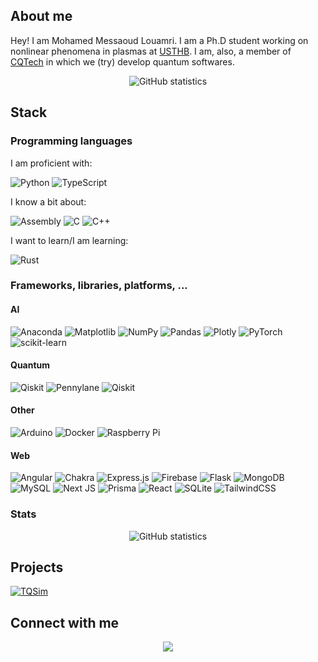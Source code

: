 ## About me
Hey! I am Mohamed Messaoud Louamri. I am a Ph.D student working on nonlinear phenomena in plasmas at [USTHB](https://www.usthb.dz/en). I am, also, a member of [CQTech](https://cqtech.org) in which we (try) develop quantum softwares. 

<div align="center">
<img alt="GitHub statistics" src="https://gh-readme-stats-mauve.vercel.app/api?username=mmlouamri&show_icons=true"/>
</div>

## Stack
### Programming languages
I am proficient with:

![Python](https://img.shields.io/badge/python-3670A0?style=for-the-badge&logo=python&logoColor=ffdd54)
![TypeScript](https://img.shields.io/badge/typescript-%23007ACC.svg?style=for-the-badge&logo=typescript&logoColor=white)

I know a bit about:

![Assembly](https://img.shields.io/badge/Assembly-%23ffffff.svg?style=for-the-badge&logo=Assembly&logoColor=black)
![C](https://img.shields.io/badge/c-%2300599C.svg?style=for-the-badge&logo=c&logoColor=white)
![C++](https://img.shields.io/badge/c++-%2300599C.svg?style=for-the-badge&logo=c%2B%2B&logoColor=white)
  
I want to learn/I am learning:

![Rust](https://img.shields.io/badge/rust-%23000000.svg?style=for-the-badge&logo=rust&logoColor=white)


### Frameworks, libraries, platforms, ...

#### AI

![Anaconda](https://img.shields.io/badge/Anaconda-%2344A833.svg?style=for-the-badge&logo=anaconda&logoColor=white)
![Matplotlib](https://img.shields.io/badge/Matplotlib-%23ffffff.svg?style=for-the-badge&logo=Matplotlib&logoColor=black)
![NumPy](https://img.shields.io/badge/numpy-%23013243.svg?style=for-the-badge&logo=numpy&logoColor=white)
![Pandas](https://img.shields.io/badge/pandas-%23150458.svg?style=for-the-badge&logo=pandas&logoColor=white)
![Plotly](https://img.shields.io/badge/Plotly-%233F4F75.svg?style=for-the-badge&logo=plotly&logoColor=white)
![PyTorch](https://img.shields.io/badge/PyTorch-%23EE4C2C.svg?style=for-the-badge&logo=PyTorch&logoColor=white)
![scikit-learn](https://img.shields.io/badge/scikit--learn-%23F7931E.svg?style=for-the-badge&logo=scikit-learn&logoColor=white)

#### Quantum

![Qiskit](https://img.shields.io/badge/Qiskit-%236929C4.svg?style=for-the-badge&logo=Qiskit&logoColor=white)
![Pennylane](https://img.shields.io/badge/Pennylane-00B1FF.svg?style=for-the-badge&logo=Pennylane&logoColor=white)
![Qiskit](https://img.shields.io/badge/StraberryField-B13B5A.svg?style=for-the-badge&logo=StraberryField&logoColor=white)



#### Other

![Arduino](https://img.shields.io/badge/-Arduino-00979D?style=for-the-badge&logo=Arduino&logoColor=white)
![Docker](https://img.shields.io/badge/docker-%230db7ed.svg?style=for-the-badge&logo=docker&logoColor=white)
![Raspberry Pi](https://img.shields.io/badge/-RaspberryPi-C51A4A?style=for-the-badge&logo=Raspberry-Pi)



#### Web

![Angular](https://img.shields.io/badge/angular-%23DD0031.svg?style=for-the-badge&logo=angular&logoColor=white)
![Chakra](https://img.shields.io/badge/chakra-%234ED1C5.svg?style=for-the-badge&logo=chakraui&logoColor=white)
![Express.js](https://img.shields.io/badge/express.js-%23404d59.svg?style=for-the-badge&logo=express&logoColor=%2361DAFB)
![Firebase](https://img.shields.io/badge/Firebase-039BE5?style=for-the-badge&logo=Firebase&logoColor=white)
![Flask](https://img.shields.io/badge/flask-%23000.svg?style=for-the-badge&logo=flask&logoColor=white)
![MongoDB](https://img.shields.io/badge/MongoDB-%234ea94b.svg?style=for-the-badge&logo=mongodb&logoColor=white)
![MySQL](https://img.shields.io/badge/mysql-%2300f.svg?style=for-the-badge&logo=mysql&logoColor=white)
![Next JS](https://img.shields.io/badge/Next-black?style=for-the-badge&logo=next.js&logoColor=white)
![Prisma](https://img.shields.io/badge/Prisma-3982CE?style=for-the-badge&logo=Prisma&logoColor=white)
![React](https://img.shields.io/badge/react-%2320232a.svg?style=for-the-badge&logo=react&logoColor=%2361DAFB)
![SQLite](https://img.shields.io/badge/sqlite-%2307405e.svg?style=for-the-badge&logo=sqlite&logoColor=white)
![TailwindCSS](https://img.shields.io/badge/tailwindcss-%2338B2AC.svg?style=for-the-badge&logo=tailwind-css&logoColor=white)
 
 
 ### Stats
 
<div align="center">
<img alt="GitHub statistics" src="https://gh-readme-stats-mauve.vercel.app/api/top-langs/?username=mmlouamri&layout=compact"/>
</div>


## Projects

[![TQSim](https://gh-readme-stats-mauve.vercel.app/api/pin/?username=Constantine-Quantum-Tech&repo=tqsim)](https://github.com/Constantine-Quantum-Tech/tqsim)



## Connect with me

<p align="center"><a href="https://www.linkedin.com/in/mm-louamri/"><img src="https://img.shields.io/badge/linkedin-%230077B5.svg?style=for-the-badge&logo=linkedin&logoColor=white"/></a></p>













